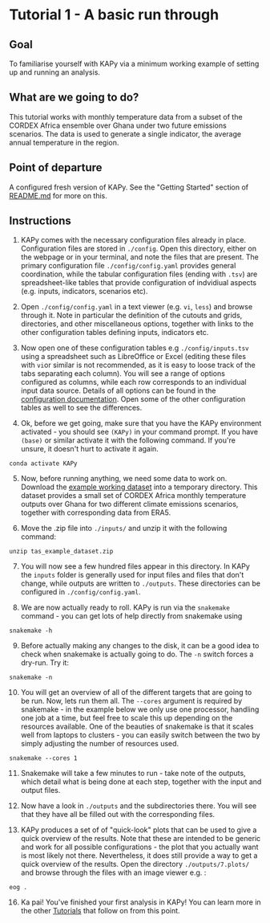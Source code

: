 # Tutorial 1 - A basic run through

## Goal

To familiarise yourself with KAPy via a minimum working example of setting up and running an analysis.

## What are we going to do?

This tutorial works with monthly temperature data from a subset of the CORDEX Africa ensemble over Ghana under two future emissions scenarios. The data is used to generate a single indicator, the average annual temperature in the region.

## Point of departure

A configured fresh version of KAPy. See the "Getting Started" section of [README.md](../../README.md) for more on this.

## Instructions

1. KAPy comes with the necessary configuration files already in place. Configuration files are stored in `./config`. Open this directory, either on the webpage or in your terminal, and note the files that are present. The primary configuration file `./config/config.yaml` provides general coordination, while the tabular configuration files (ending with `.tsv`) are spreadsheet-like tables that provide configuration of indvidiual aspects (e.g. inputs, indicators, scenarios etc).
  
2. Open `./config/config.yaml` in a text viewer (e.g. `vi`, `less`) and browse through it. Note in particular the definition of the cutouts and grids, directories, and other miscellaneous options, together with links to the other configuration tables defining inputs, indicators etc.

3. Now open one of these configuration tables e.g `./config/inputs.tsv` using a spreadsheet such as LibreOffice or Excel (editing these files with `vi`or similar is not recommended, as it is easy to loose track of the tabs separating each column). You will see a range of options configured as columns, while each row corresponds to an individual input data source. Details of all options can be found in the [configuration documentation](./docs/Configuration.md). Open some of the other configuration tables as well to see the differences.

4. Ok, before we get going, make sure that you have the KAPy environment activated - you should see `(KAPy)` in your command prompt. If you have `(base)` or similar activate it with the following command. If you're unsure, it doesn't hurt to activate it again.

```
conda activate KAPy
```

5. Now, before running anything, we need some data to work on. Download the [example working dataset](https://download.dmi.dk/Research_Projects/KAPy/tas_example_dataset.zip) into a temporary directory. This dataset provides a small set of CORDEX Africa monthly temperature outputs over Ghana for two different climate emissions scenarios, together with corresponding data from ERA5.

6. Move the .zip file into `./inputs/` and unzip it with the following command:
```
unzip tas_example_dataset.zip
```

7. You will now see a few hundred files appear in this directory. In KAPy the `inputs` folder is generally used for input files and files that don't change, while outputs are written to `./outputs`. These directories can be configured in `./config/config.yaml`. 

8. We are now actually ready to roll. KAPy is run via the `snakemake` command - you can get lots of help directly from snakemake using

```
snakemake -h
```

9. Before actually making any changes to the disk, it can be a good idea to check when snakemake is actually going to do. The `-n` switch forces a dry-run. Try it:

```
snakemake -n
```
10. You will get an overview of all of the different targets that are going to be run. Now, lets run them all. The `--cores` argument is required by snakemake - in the example below we only use one processor, handling one job at a time, but feel free to scale this up depending on the resources available. One of the beauties of snakemake is that it scales well from laptops to clusters - you can easily switch between the two by simply adjusting the number of resources used.
```
snakemake --cores 1
```

11. Snakemake will take a few minutes to run - take note of the outputs, which detail what is being done at each step, together with the input and output files.

12. Now have a look in `./outputs` and the subdirectories there. You will see that they have all be filled out with the corresponding files.

13. KAPy produces a set of of "quick-look" plots that can be used to give a quick overview of the results. Note that these are intended to be generic and work for all possible configurations - the plot that you actually want is most likely not there. Nevertheless, it does still provide a way to get a quick overview of the results. Open the directory `./outputs/7.plots/` and browse through the files with an image viewer e.g. :

```
eog .
```

16. Ka pai! You've finished your first analysis in KAPy! You can learn more in the other [Tutorials](README.md) that follow on from this point.
